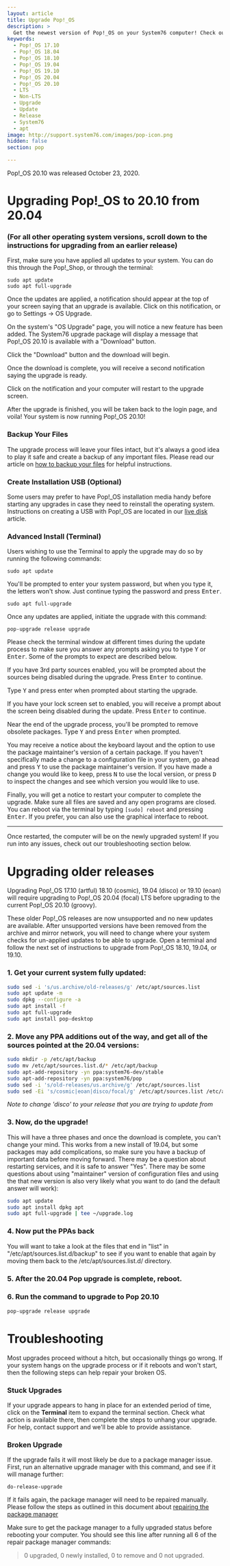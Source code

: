```yaml
---
layout: article
title: Upgrade Pop!_OS
description: >
  Get the newest version of Pop!_OS on your System76 computer! Check out our upgrade directions.
keywords:
  - Pop!_OS 17.10
  - Pop!_OS 18.04
  - Pop!_OS 18.10
  - Pop!_OS 19.04
  - Pop!_OS 19.10
  - Pop!_OS 20.04
  - Pop!_OS 20.10
  - LTS
  - Non-LTS
  - Upgrade
  - Update
  - Release
  - System76
  - apt
image: http://support.system76.com/images/pop-icon.png
hidden: false
section: pop

---
```

Pop!\_OS 20.10 was released October 23, 2020.

# Upgrading Pop!\_OS to 20.10 from 20.04 
### (For all other operating system versions, scroll down to the instructions for upgrading from an earlier release)

First, make sure you have applied all updates to your system. You can do this through the Pop!\_Shop, or through the terminal:

```
sudo apt update
sudo apt full-upgrade
```

Once the updates are applied, a notification should appear at the top of your screen saying that an upgrade is available. Click on this notification, or go to Settings -> OS Upgrade.

On the system's "OS Upgrade" page, you will notice a new feature has been added. The System76 upgrade package will display a message that Pop!\_OS 20.10 is available with a "Download" button.

Click the "Download" button and the download will begin.

Once the download is complete, you will receive a second notification saying the upgrade is ready.

Click on the notification and your computer will restart to the upgrade screen.

After the upgrade is finished, you will be taken back to the login page, and voila! Your system is now running Pop!\_OS 20.10!

### Backup Your Files

The upgrade process will leave your files intact, but it's always a good idea to play it safe and create a backup of any important files. Please read our article on [how to backup your files](/articles/backup-files/) for helpful instructions.

### Create Installation USB (Optional)

Some users may prefer to have Pop!\_OS installation media handy before starting any upgrades in case they need to reinstall the operating system. Instructions on creating a USB with Pop!\_OS are located in our [live disk](/articles/live-disk/) article.

### Advanced Install (Terminal)

Users wishing to use the Terminal to apply the upgrade may do so by running the following commands:

```
sudo apt update
```
You'll be prompted to enter your system password, but when you type it, the letters won't show. Just continue typing the password and press <kbd>Enter</kbd>.

```
sudo apt full-upgrade
```

Once any updates are applied, initiate the upgrade with this command:

```
pop-upgrade release upgrade
```

Please check the terminal window at different times during the update process to make sure you answer any prompts asking you to type <kbd>Y</kbd> or <kbd>Enter</kbd>. Some of the prompts to expect are described below.

If you have 3rd party sources enabled, you will be prompted about the sources being disabled during the upgrade. Press <kbd>Enter</kbd> to continue.

Type <kbd>Y</kbd> and press enter when prompted about starting the upgrade.

If you have your lock screen set to enabled, you will receive a prompt about the screen being disabled during the update. Press <kbd>Enter</kbd> to continue.

Near the end of the upgrade process, you'll be prompted to remove obsolete packages. Type <kbd>Y</kbd> and press <kbd>Enter</kbd>  when prompted.

You may receive a notice about the keyboard layout and the option to use the package maintainer's version of a certain package. If you haven't specifically made a change to a configuration file in your system, go ahead and press <kbd>Y</kbd> to use the package maintainer's version. If you have made a change you would like to keep, press <kbd>N</kbd> to use the local version, or press <kbd>D</kbd> to inspect the changes and see which version you would like to use.

Finally, you will get a notice to restart your computer to complete the upgrade. Make sure all files are saved and any open programs are closed. You can reboot via the terminal by typing `[sudo] reboot` and pressing <kbd>Enter</kbd>. If you prefer, you can also use the graphical interface to reboot.

---

Once restarted, the computer will be on the newly upgraded system! If you run into any issues, check out our troubleshooting section below.

# Upgrading older releases

Upgrading Pop!\_OS 17.10 (artful) 18.10 (cosmic), 19.04 (disco) or 19.10 (eoan) will require upgrading to Pop!\_OS 20.04 (focal) LTS before upgrading to the current Pop!\_OS 20.10 (groovy).

These older Pop!\_OS releases are now unsupported and no new updates are available. After unsupported versions have been removed from the archive and mirror network, you will need to change where your system checks for un-applied updates to be able to upgrade. Open a terminal and follow the next set of instructions to upgrade from Pop!\_OS 18.10, 19.04, or 19.10.

### 1. Get your current system fully updated:
```bash
sudo sed -i 's/us.archive/old-releases/g' /etc/apt/sources.list
sudo apt update -m
sudo dpkg --configure -a
sudo apt install -f
sudo apt full-upgrade
sudo apt install pop-desktop
```

### 2. Move any PPA additions out of the way, and get all of the sources pointed at the 20.04 versions:
```bash
sudo mkdir -p /etc/apt/backup
sudo mv /etc/apt/sources.list.d/* /etc/apt/backup
sudo apt-add-repository -yn ppa:system76-dev/stable
sudo apt-add-repository -yn ppa:system76/pop
sudo sed -i 's/old-releases/us.archive/g' /etc/apt/sources.list
sudo sed -Ei 's/cosmic|eoan|disco/focal/g' /etc/apt/sources.list /etc/apt/sources.list.d/*.list
```
*Note to change 'disco' to your release that you are trying to update from*

### 3. Now, do the upgrade! 
This will have a three phases and once the download is complete, you can't change your mind. This works from a new install of 19.04, but some packages may add complications, so make sure you have a backup of important data before moving forward. There may be a question about restarting services, and it is safe to answer "Yes". There may be some questions about using "maintainer" version of configuration files and using the that new version is also very likely what you want to do (and the default answer will work):
```bash
sudo apt update
sudo apt install dpkg apt
sudo apt full-upgrade | tee ~/upgrade.log
```

### 4. Now put the PPAs back
You will want to take a look at the files that end in "list" in "/etc/apt/sources.list.d/backup" to see if you want to enable that again by moving them back to the /etc/apt/sources.list.d/ directory.

### 5. After the 20.04 Pop upgrade is complete, **reboot**.

### 6. Run the command to upgrade to Pop 20.10
```bash
pop-upgrade release upgrade
```
# Troubleshooting

Most upgrades proceed without a hitch, but occasionally things go wrong. If your system hangs on the upgrade process or if it reboots and won't start, then the following steps can help repair your broken OS.

### Stuck Upgrades

If your upgrade appears to hang in place for an extended period of time, click on the **Terminal** item to expand the terminal section. Check what action is available there, then complete the steps to unhang your upgrade. For help, contact support and we'll be able to provide assistance.

### Broken Upgrade

If the upgrade fails it will most likely be due to a package manager issue.  First, run an alternative upgrade manager with this command, and see if it will manage further:

```
do-release-upgrade
```

If it fails again, the package manager will need to be repaired manually.  Please follow the steps as outlined in this document about [repairing the package manager](/articles/package-manager-pop/)

Make sure to get the package manager to a fully upgraded status before rebooting your computer.  You should see this line after running all 6 of the repair package manager commands:

> 0 upgraded, 0 newly installed, 0 to remove and 0 not upgraded.
